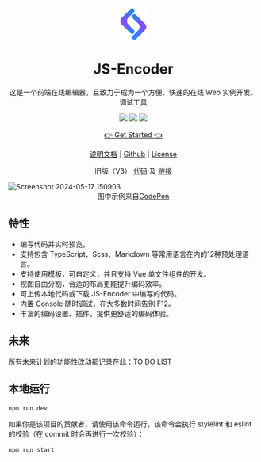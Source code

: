 <div align=center>
  <img width="64" src="./src/assets/images/logo.svg"/>
</div>

<h1 align="center">JS-Encoder</h1>

<p align="center">这是一个前端在线编辑器，且致力于成为一个方便、快速的在线 Web 实例开发、调试工具</p>

<p align="center">
  <img src="https://img.shields.io/badge/version-v4-%236690FF?style=flat-square"/>
  <img src="https://img.shields.io/badge/contributions-welcome-%233366FF?style=flat-square" />
  <img src="https://img.shields.io/github/stars/JS-Encoder/JS-Encoder?label=stars&logo=Github&style=flat-square&color=%23254EDB" />
</p>

<p align="center">
  <a href="https://www.jsencoder.cn/code">👉 Get Started 👈</a>
</p>

<p align="center">
  <a href="https://docs.jsencoder.cn/">说明文档</a> |
  <a href="https://github.com/JS-Encoder/JS-Encoder">Github</a> |
  <a href="https://github.com/Longgererer/JS-Encoder/blob/master/LICENSE">License</a>
</p>

<p align="center">
  <span>旧版（V3） <a href="https://github.com/JS-Encoder/JS-Encoder/tree/v3.5.1">代码</a></span>
  <span>及 <a href="http://jsencoder.lliiooiill.cn/">链接</a></span>
</p>

<img width="1280" alt="Screenshot 2024-05-17 150903" src="https://github.com/Longgererer/JS-Encoder-next/assets/40834209/61576c39-6b00-48cd-bb07-cc2f6d18b279">
<div align=center>图中示例来自<a href="https://codepen.io/josetxu/pen/RwdGmqp?editors=1100">CodePen</a></div>

## 特性

- 编写代码并实时预览。
- 支持包含 TypeScript、Scss、Markdown 等常用语言在内的12种预处理语言。
- 支持使用模板，可自定义，并且支持 Vue 单文件组件的开发。
- 视图自由分割，合适的布局更能提升编码效率。
- 可上传本地代码或下载 JS-Encoder 中编写的代码。
- 内置 Console 随时调试，在大多数时间告别 F12。
- 丰富的编码设置、插件，提供更舒适的编码体验。

## 未来

所有未来计划的功能性改动都记录在此：[TO DO LIST](https://docs.jsencoder.cn/docs/to-do-list)

## 本地运行

```dash
npm run dev
```

如果你是该项目的贡献者，请使用该命令运行，该命令会执行 stylelint 和 eslint 的校验（在 commit 时会再进行一次校验）：

```dash
npm run start
```
